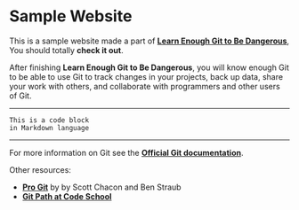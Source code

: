 # Sample Website

This is a sample website made a part of [**Learn Enough Git to Be Dangerous**](http://learnenough.com/git-tutorial), You should totally **check it out**.

After finishing **Learn Enough Git to Be Dangerous**, you will know enough Git to be able to use Git to track changes in your projects, back up data, share your work with others, and collaborate with programmers and other users of Git.

___

```
This is a code block
in Markdown language
```
___

For more information on Git see the [**Official Git documentation**](https://git-scm.com/).

Other resources:
* [**Pro Git**](https://git-scm.com/book/en/v2) by by Scott Chacon and Ben Straub
* [**Git Path at Code School**](https://www.codeschool.com/learn/git)

